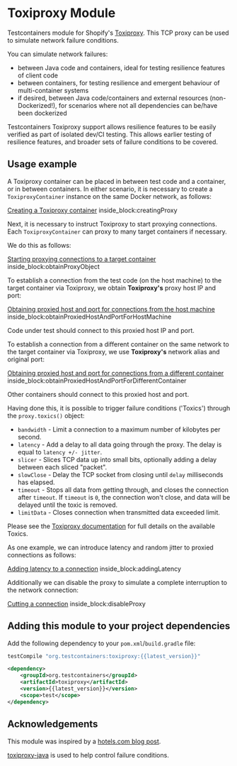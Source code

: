 # Toxiproxy Module

Testcontainers module for Shopify's [Toxiproxy](https://github.com/Shopify/toxiproxy). 
This TCP proxy can be used to simulate network failure conditions.

You can simulate network failures:

* between Java code and containers, ideal for testing resilience features of client code
* between containers, for testing resilience and emergent behaviour of multi-container systems
* if desired, between Java code/containers and external resources (non-Dockerized!), for scenarios where not all dependencies can be/have been dockerized

Testcontainers Toxiproxy support allows resilience features to be easily verified as part of isolated dev/CI testing. This allows earlier testing of resilience features, and broader sets of failure conditions to be covered.
 
## Usage example

A Toxiproxy container can be placed in between test code and a container, or in between containers.
In either scenario, it is necessary to create a `ToxiproxyContainer` instance on the same Docker network, as follows:

<!--codeinclude-->
[Creating a Toxiproxy container](../../modules/toxiproxy/src/test/java/org/testcontainers/containers/ToxiproxyTest.java) inside_block:creatingProxy
<!--/codeinclude-->

Next, it is necessary to instruct Toxiproxy to start proxying connections. 
Each `ToxiproxyContainer` can proxy to many target containers if necessary.

We do this as follows:

<!--codeinclude-->
[Starting proxying connections to a target container](../../modules/toxiproxy/src/test/java/org/testcontainers/containers/ToxiproxyTest.java) inside_block:obtainProxyObject
<!--/codeinclude-->

To establish a connection from the test code (on the host machine) to the target container via Toxiproxy, we obtain **Toxiproxy's** proxy host IP and port:

<!--codeinclude-->
[Obtaining proxied host and port for connections from the host machine](../../modules/toxiproxy/src/test/java/org/testcontainers/containers/ToxiproxyTest.java) inside_block:obtainProxiedHostAndPortForHostMachine
<!--/codeinclude-->

Code under test should connect to this proxied host IP and port.

To establish a connection from a different container on the same network to the target container via Toxiproxy, we use **Toxiproxy's** network alias and original port:

<!--codeinclude-->
[Obtaining proxied host and port for connections from a different container](../../modules/toxiproxy/src/test/java/org/testcontainers/containers/ToxiproxyTest.java) inside_block:obtainProxiedHostAndPortForDifferentContainer
<!--/codeinclude-->

Other containers should connect to this proxied host and port.

Having done this, it is possible to trigger failure conditions ('Toxics') through the `proxy.toxics()` object:

* `bandwidth` - Limit a connection to a maximum number of kilobytes per second.
* `latency` - Add a delay to all data going through the proxy. The delay is equal to `latency +/- jitter`.
* `slicer` - Slices TCP data up into small bits, optionally adding a delay between each sliced "packet".
* `slowClose` - Delay the TCP socket from closing until `delay` milliseconds has elapsed.
* `timeout` - Stops all data from getting through, and closes the connection after `timeout`. If `timeout` is `0`, the connection won't close, and data will be delayed until the toxic is removed.
* `limitData` - Closes connection when transmitted data exceeded limit.

Please see the [Toxiproxy documentation](https://github.com/Shopify/toxiproxy#toxics) for full details on the available Toxics.

As one example, we can introduce latency and random jitter to proxied connections as follows:

<!--codeinclude-->
[Adding latency to a connection](../../modules/toxiproxy/src/test/java/org/testcontainers/containers/ToxiproxyTest.java) inside_block:addingLatency
<!--/codeinclude-->

Additionally we can disable the proxy to simulate a complete interruption to the network connection:

<!--codeinclude-->
[Cutting a connection](../../modules/toxiproxy/src/test/java/org/testcontainers/containers/ToxiproxyTest.java) inside_block:disableProxy
<!--/codeinclude-->

## Adding this module to your project dependencies

Add the following dependency to your `pom.xml`/`build.gradle` file:

```groovy tab='Gradle'
testCompile "org.testcontainers:toxiproxy:{{latest_version}}"
```

```xml tab='Maven'
<dependency>
    <groupId>org.testcontainers</groupId>
    <artifactId>toxiproxy</artifactId>
    <version>{{latest_version}}</version>
    <scope>test</scope>
</dependency>
```

## Acknowledgements

This module was inspired by a [hotels.com blog post](https://medium.com/hotels-com-technology/i-dont-know-about-resilience-testing-and-so-can-you-b3c59d80012d).

[toxiproxy-java](https://github.com/trekawek/toxiproxy-java) is used to help control failure conditions.
